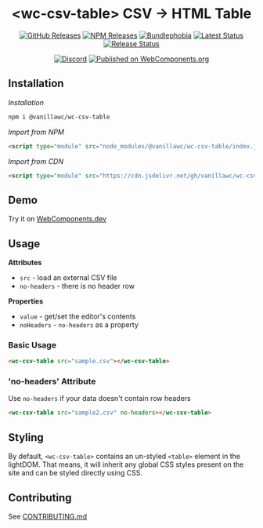 <h1 align="center">&lt;wc-csv-table&gt; CSV -> HTML Table</h1>

<div align="center">
  <a href="https://github.com/vanillawc/wc-csv-table/releases"><img src="https://badgen.net/github/tag/vanillawc/wc-csv-table" alt="GitHub Releases"></a>
  <a href="https://www.npmjs.com/package/@vanillawc/wc-csv-table"><img src="https://badgen.net/npm/v/@vanillawc/wc-csv-table" alt="NPM Releases"></a>
  <a href="https://bundlephobia.com/result?p=@vanillawc/wc-csv-table"><img src="https://badgen.net/bundlephobia/minzip/@vanillawc/wc-csv-table" alt="Bundlephobia"></a>
  <a href="https://github.com/vanillawc/wc-csv-table/actions"><img src="https://github.com/vanillawc/wc-csv-table/workflows/Latest/badge.svg" alt="Latest Status"></a>
  <a href="https://github.com/vanillawc/wc-csv-table/actions"><img src="https://github.com/vanillawc/wc-csv-table/workflows/Release/badge.svg" alt="Release Status"></a>

  <a href="https://discord.gg/aSWYgtybzV"><img alt="Discord" src="https://img.shields.io/discord/723296249121603604?color=%23738ADB"></a>
  <a href="https://www.webcomponents.org/element/vanillawc/wc-csv-table"><img src="https://img.shields.io/badge/webcomponents.org-published-blue.svg" alt="Published on WebComponents.org"></a>
</div>

## Installation

*Installation*
```sh
npm i @vanillawc/wc-csv-table
```

*Import from NPM*
```html
<script type="module" src="node_modules/@vanillawc/wc-csv-table/index.js"></script>
```

*Import from CDN*
```html
<script type="module" src="https://cdn.jsdelivr.net/gh/vanillawc/wc-csv-table@1/index.js"></script>
```

## Demo

Try it on [WebComponents.dev](https://webcomponents.dev/edit/e9ymso9FS3XKUVomG90u?sv=1&pm=1)

## Usage

**Attributes**

- `src` - load an external CSV file
- `no-headers` - there is no header row

**Properties**

- `value` - get/set the editor's contents
- `noHeaders` - `no-headers` as a property

### Basic Usage

```html
<wc-csv-table src="sample.csv"></wc-csv-table>
```

### 'no-headers' Attribute

Use `no-headers` if your data doesn't contain row headers

```html
<wc-csv-table src="sample2.csv" no-headers></wc-csv-table>
```

## Styling

By default, `<wc-csv-table>` contains an un-styled `<table>` element in the lightDOM. That means, it will inherit any global CSS styles present on the site and can be styled directly using CSS.

## Contributing

See [CONTRIBUTING.md](https://github.com/vanillawc/vanillawc/blob/main/CONTRIBUTING.md)
